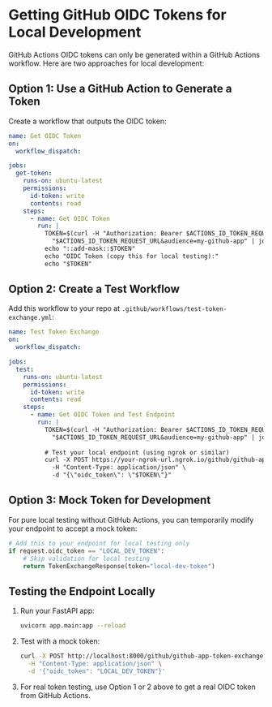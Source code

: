 # Getting GitHub OIDC Tokens for Local Development

GitHub Actions OIDC tokens can only be generated within a GitHub Actions workflow. Here are two approaches for local development:

## Option 1: Use a GitHub Action to Generate a Token

Create a workflow that outputs the OIDC token:

```yaml
name: Get OIDC Token
on:
  workflow_dispatch:

jobs:
  get-token:
    runs-on: ubuntu-latest
    permissions:
      id-token: write
      contents: read
    steps:
      - name: Get OIDC Token
        run: |
          TOKEN=$(curl -H "Authorization: Bearer $ACTIONS_ID_TOKEN_REQUEST_TOKEN" \
            "$ACTIONS_ID_TOKEN_REQUEST_URL&audience=my-github-app" | jq -r '.value')
          echo "::add-mask::$TOKEN"
          echo "OIDC Token (copy this for local testing):"
          echo "$TOKEN"
```

## Option 2: Create a Test Workflow

Add this workflow to your repo at `.github/workflows/test-token-exchange.yml`:

```yaml
name: Test Token Exchange
on:
  workflow_dispatch:

jobs:
  test:
    runs-on: ubuntu-latest
    permissions:
      id-token: write
      contents: read
    steps:
      - name: Get OIDC Token and Test Endpoint
        run: |
          TOKEN=$(curl -H "Authorization: Bearer $ACTIONS_ID_TOKEN_REQUEST_TOKEN" \
            "$ACTIONS_ID_TOKEN_REQUEST_URL&audience=my-github-app" | jq -r '.value')
          
          # Test your local endpoint (using ngrok or similar)
          curl -X POST https://your-ngrok-url.ngrok.io/github/github-app-token-exchange \
            -H "Content-Type: application/json" \
            -d "{\"oidc_token\": \"$TOKEN\"}"
```

## Option 3: Mock Token for Development

For pure local testing without GitHub Actions, you can temporarily modify your endpoint to accept a mock token:

```python
# Add this to your endpoint for local testing only
if request.oidc_token == "LOCAL_DEV_TOKEN":
    # Skip validation for local testing
    return TokenExchangeResponse(token="local-dev-token")
```

## Testing the Endpoint Locally

1. Run your FastAPI app:
   ```bash
   uvicorn app.main:app --reload
   ```

2. Test with a mock token:
   ```bash
   curl -X POST http://localhost:8000/github/github-app-token-exchange \
     -H "Content-Type: application/json" \
     -d '{"oidc_token": "LOCAL_DEV_TOKEN"}'
   ```

3. For real token testing, use Option 1 or 2 above to get a real OIDC token from GitHub Actions.
